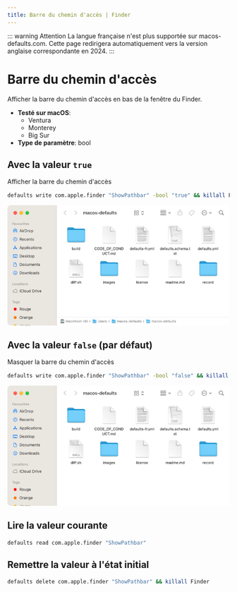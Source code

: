 ```yaml
---
title: Barre du chemin d'accès | Finder
---
```


::: warning Attention
La langue française n'est plus supportée sur macos-defaults.com. Cette page redirigera automatiquement vers la version anglaise correspondante en 2024.
:::

# Barre du chemin d'accès

Afficher la barre du chemin d'accès en bas de la fenêtre du Finder.

<!-- break lists -->

- **Testé sur macOS**:
  - Ventura
  - Monterey
  - Big Sur
- **Type de paramètre**: bool

## Avec la valeur `true`

Afficher la barre du chemin d'accès

```bash
defaults write com.apple.finder "ShowPathbar" -bool "true" && killall Finder
```

<img
  src="../../finder/images/ShowPathbar/true.png"
  alt="Exemple avec la valeur true"
  width="740" height="451" style="height: auto"
/>

## Avec la valeur `false` (par défaut)

Masquer la barre du chemin d'accès

```bash
defaults write com.apple.finder "ShowPathbar" -bool "false" && killall Finder
```

<img
  src="../../finder/images/ShowPathbar/false.png"
  alt="Exemple avec la valeur false"
  width="740" height="451" style="height: auto"
/>

## Lire la valeur courante

```bash
defaults read com.apple.finder "ShowPathbar"
```

## Remettre la valeur à l'état initial

```bash
defaults delete com.apple.finder "ShowPathbar" && killall Finder
```
